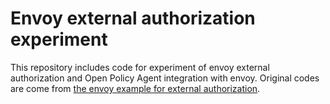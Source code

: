 # Envoy external authorization experiment
This repository includes code for experiment of envoy external authorization and Open Policy Agent integration with envoy.
Original codes are come from [the envoy example for external authorization](https://github.com/envoyproxy/envoy/tree/main/examples/ext_authz).

